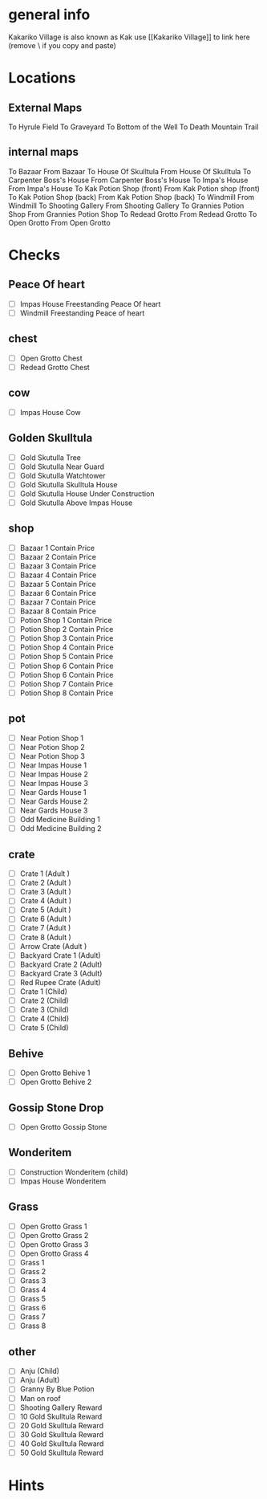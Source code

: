 # general info 
Kakariko Village is also known as Kak use \[\[Kakariko Village]] to link here (remove \\ if you copy and paste)
# Locations
## External Maps
To Hyrule Field
To Graveyard
To Bottom of the Well
To Death Mountain Trail
## internal maps
To Bazaar
From Bazaar
To House Of Skulltula
From House Of Skulltula
To Carpenter Boss's House
From Carpenter Boss's House
To Impa's House
From Impa's House
To Kak Potion Shop (front)
From Kak Potion shop (front)
To Kak Potion Shop (back)
From Kak Potion Shop (back)
To Windmill 
From Windmill
To Shooting Gallery
From Shooting Gallery
To Grannies Potion Shop
From Grannies Potion Shop
To Redead Grotto
From Redead Grotto
To Open Grotto
From Open Grotto
# Checks
## Peace Of heart
- [ ] Impas House Freestanding Peace Of heart
- [ ] Windmill Freestanding Peace of heart
## chest
- [ ] Open Grotto Chest
- [ ] Redead Grotto Chest
## cow
- [ ] Impas House Cow
## Golden Skulltula
- [ ] Gold Skutulla Tree
- [ ] Gold Skutulla Near Guard
- [ ] Gold Skutulla Watchtower
- [ ] Gold Skutulla Skulltula House
- [ ] Gold Skutulla House Under Construction
- [ ] Gold Skutulla Above Impas House
## shop
- [ ] Bazaar 1 Contain   Price
- [ ] Bazaar 2 Contain   Price
- [ ] Bazaar 3 Contain   Price
- [ ] Bazaar 4 Contain   Price
- [ ] Bazaar 5 Contain   Price
- [ ] Bazaar 6 Contain   Price
- [ ] Bazaar 7 Contain   Price
- [ ] Bazaar 8 Contain   Price
- [ ] Potion Shop 1 Contain   Price
- [ ] Potion Shop 2 Contain   Price
- [ ] Potion Shop 3 Contain   Price
- [ ] Potion Shop 4 Contain   Price
- [ ] Potion Shop 5 Contain   Price
- [ ] Potion Shop 6 Contain   Price
- [ ] Potion Shop 6 Contain   Price
- [ ] Potion Shop 7 Contain   Price
- [ ] Potion Shop 8 Contain   Price
## pot
- [ ] Near Potion Shop 1
- [ ] Near Potion Shop 2
- [ ] Near Potion Shop 3
- [ ] Near Impas House 1
- [ ] Near Impas House 2
- [ ] Near Impas House 3
- [ ] Near Gards House 1
- [ ] Near Gards House 2
- [ ] Near Gards House 3
- [ ] Odd Medicine Building 1
- [ ] Odd Medicine Building 2
## crate
- [ ] Crate  1 (Adult )
- [ ] Crate  2 (Adult )
- [ ] Crate  3 (Adult )
- [ ] Crate  4 (Adult )
- [ ] Crate  5 (Adult )
- [ ] Crate  6 (Adult )
- [ ] Crate  7 (Adult )
- [ ] Crate  8 (Adult )
- [ ] Arrow Crate  (Adult )
- [ ] Backyard Crate 1 (Adult)
- [ ] Backyard Crate 2 (Adult)
- [ ] Backyard Crate 3 (Adult)
- [ ] Red Rupee Crate  (Adult)
- [ ] Crate 1 (Child)
- [ ] Crate 2 (Child)
- [ ] Crate 3 (Child)
- [ ] Crate 4 (Child)
- [ ] Crate 5 (Child)
## Behive
- [ ] Open Grotto Behive 1
- [ ] Open Grotto Behive 2
## Gossip Stone Drop
- [ ] Open Grotto Gossip Stone
## Wonderitem
- [ ] Construction Wonderitem (child)
- [ ] Impas House Wonderitem
## Grass
- [ ] Open Grotto Grass 1
- [ ] Open Grotto Grass 2
- [ ] Open Grotto Grass 3
- [ ] Open Grotto Grass 4
- [ ] Grass 1
- [ ] Grass 2
- [ ] Grass 3
- [ ] Grass 4
- [ ] Grass 5
- [ ] Grass 6
- [ ] Grass 7
- [ ] Grass 8
## other
- [ ] Anju (Child)
- [ ] Anju (Adult)
- [ ] Granny By Blue Potion
- [ ] Man on roof
- [ ] Shooting Gallery Reward
- [ ] 10 Gold Skulltula Reward
- [ ] 20 Gold Skulltula Reward
- [ ] 30 Gold Skulltula Reward
- [ ] 40 Gold Skulltula Reward
- [ ] 50 Gold Skulltula Reward
# Hints